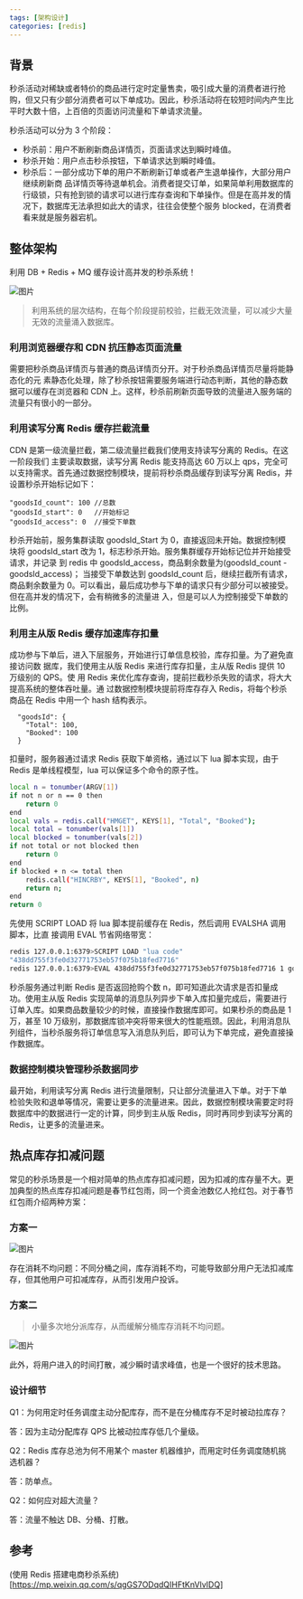 ```yaml
---
tags: [架构设计]
categories: [redis]
---
```


## 背景

秒杀活动对稀缺或者特价的商品进行定时定量售卖，吸引成大量的消费者进行抢购，但又只有少部分消费者可以下单成功。因此，秒杀活动将在较短时间内产生比平时大数十倍，上百倍的页面访问流量和下单请求流量。

秒杀活动可以分为 3 个阶段：

- 秒杀前：用户不断刷新商品详情页，页面请求达到瞬时峰值。
- 秒杀开始：用户点击秒杀按钮，下单请求达到瞬时峰值。
- 秒杀后：一部分成功下单的用户不断刷新订单或者产生退单操作，大部分用户继续刷新商 品详情页等待退单机会。消费者提交订单，如果简单利用数据库的行级锁，只有抢到锁的请求可以进行库存查询和下单操作。但是在高并发的情况下，数据库无法承担如此大的请求，往往会使整个服务 blocked，在消费者看来就是服务器宕机。

## 整体架构

利用 DB + Redis + MQ 缓存设计高并发的秒杀系统！

![图片](%E8%AE%BE%E8%AE%A1%E4%B8%80%E4%B8%AA%E7%A7%92%E6%9D%80%E7%B3%BB%E7%BB%9F/640-20220911220546350.jpeg)

> 利用系统的层次结构，在每个阶段提前校验，拦截无效流量，可以减少大量无效的流量涌入数据库。

### 利用浏览器缓存和 CDN 抗压静态页面流量

需要把秒杀商品详情页与普通的商品详情页分开。对于秒杀商品详情页尽量将能静态化的元 素静态化处理，除了秒杀按钮需要服务端进行动态判断，其他的静态数据可以缓存在浏览器和 CDN 上。这样，秒杀前刷新页面导致的流量进入服务端的流量只有很小的一部分。

### 利用读写分离 Redis 缓存拦截流量

CDN 是第一级流量拦截，第二级流量拦截我们使用支持读写分离的 Redis。在这一阶段我们 主要读取数据，读写分离 Redis 能支持高达 60 万以上 qps，完全可以支持需求。首先通过数据控制模块，提前将秒杀商品缓存到读写分离 Redis，并设置秒杀开始标记如下：

```
"goodsId_count": 100 //总数
"goodsId_start": 0   //开始标记
"goodsId_access": 0  //接受下单数
```

秒杀开始前，服务集群读取 goodsId_Start 为 0，直接返回未开始。数据控制模块将 goodsId_start 改为 1，标志秒杀开始。服务集群缓存开始标记位并开始接受请求，并记录 到 redis 中 goodsId_access，商品剩余数量为(goodsId_count - goodsId_access)；
当接受下单数达到 goodsId_count 后，继续拦截所有请求，商品剩余数量为 0。可以看出，最后成功参与下单的请求只有少部分可以被接受。但在高并发的情况下，会有稍微多的流量进 入，但是可以人为控制接受下单数的比例。

### 利用主从版 Redis 缓存加速库存扣量

成功参与下单后，进入下层服务，开始进行订单信息校验，库存扣量。为了避免直接访问数 据库，我们使用主从版 Redis 来进行库存扣量，主从版 Redis 提供 10 万级别的 QPS。使 用 Redis 来优化库存查询，提前拦截秒杀失败的请求，将大大提高系统的整体吞吐量。通 过数据控制模块提前将库存存入 Redis，将每个秒杀商品在 Redis 中用一个 hash 结构表示。

```  
  "goodsId": {
    "Total": 100,
    "Booked": 100
  }
```

扣量时，服务器通过请求 Redis 获取下单资格，通过以下 lua 脚本实现，由于 Redis 是单线程模型，lua 可以保证多个命令的原子性。

```bash
local n = tonumber(ARGV[1])
if not n or n == 0 then
    return 0
end
local vals = redis.call("HMGET", KEYS[1], "Total", "Booked");
local total = tonumber(vals[1])
local blocked = tonumber(vals[2])
if not total or not blocked then
    return 0
end
if blocked + n <= total then
    redis.call("HINCRBY", KEYS[1], "Booked", n)
    return n;
end
return 0
```

先使用 SCRIPT LOAD 将 lua 脚本提前缓存在 Redis，然后调用 EVALSHA 调用脚本，比直 接调用 EVAL 节省网络带宽：

```bash
redis 127.0.0.1:6379>SCRIPT LOAD "lua code"
"438dd755f3fe0d32771753eb57f075b18fed7716"
redis 127.0.0.1:6379>EVAL 438dd755f3fe0d32771753eb57f075b18fed7716 1 goodsId 1
```

秒杀服务通过判断 Redis 是否返回抢购个数 n，即可知道此次请求是否扣量成功。使用主从版 Redis 实现简单的消息队列异步下单入库扣量完成后，需要进行订单入库。如果商品数量较少的时候，直接操作数据库即可。如果秒杀的商品是 1 万，甚至 10 万级别，那数据库锁冲突将带来很大的性能瓶颈。因此，利用消息队列组件，当秒杀服务将订单信息写入消息队列后，即可认为下单完成，避免直接操作数据库。

### 数据控制模块管理秒杀数据同步

最开始，利用读写分离 Redis 进行流量限制，只让部分流量进入下单。对于下单检验失败和退单等情况，需要让更多的流量进来。因此，数据控制模块需要定时将数据库中的数据进行一定的计算，同步到主从版 Redis，同时再同步到读写分离的 Redis，让更多的流量进来。

## 热点库存扣减问题

常见的秒杀场景是一个相对简单的热点库存扣减问题，因为扣减的库存量不大。更加典型的热点库存扣减问题是春节红包雨，同一个资金池数亿人抢红包。对于春节红包雨介绍两种方案：

### 方案一

![图片](%E8%AE%BE%E8%AE%A1%E4%B8%80%E4%B8%AA%E7%A7%92%E6%9D%80%E7%B3%BB%E7%BB%9F/640-20220911201150925-20220911220606108.png)

存在消耗不均问题：不同分桶之间，库存消耗不均，可能导致部分用户无法扣减库存，但其他用户可扣减库存，从而引发用户投诉。

### 方案二

> 小量多次地分派库存，从而缓解分桶库存消耗不均问题。

![图片](%E8%AE%BE%E8%AE%A1%E4%B8%80%E4%B8%AA%E7%A7%92%E6%9D%80%E7%B3%BB%E7%BB%9F/640-20220911201131227-20220911220609706.png)

此外，将用户进入的时间打散，减少瞬时请求峰值，也是一个很好的技术思路。

### 设计细节

Q1：为何用定时任务调度主动分配库存，而不是在分桶库存不足时被动拉库存？

答：因为主动分配库存 QPS 比被动拉库存低几个量级。

Q2：Redis 库存总池为何不用某个 master 机器维护，而用定时任务调度随机挑选机器？

答：防单点。

Q2：如何应对超大流量？

答：流量不触达 DB、分桶、打散。

## 参考
(使用 Redis 搭建电商秒杀系统)[https://mp.weixin.qq.com/s/qgGS7ODqdQIHFtKnVlvIDQ]